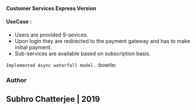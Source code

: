 #### Customer Services Express Version

#### UseCase :
- Users are provided 9-sevices.
- Upon login they are redirected to the payment gateway and has to make initial payment.
- Sub-services are available based on subscription basis. 

`Implemented Async waterfall model.` :bowtie:

### Author 
## Subhro Chatterjee | 2019 

